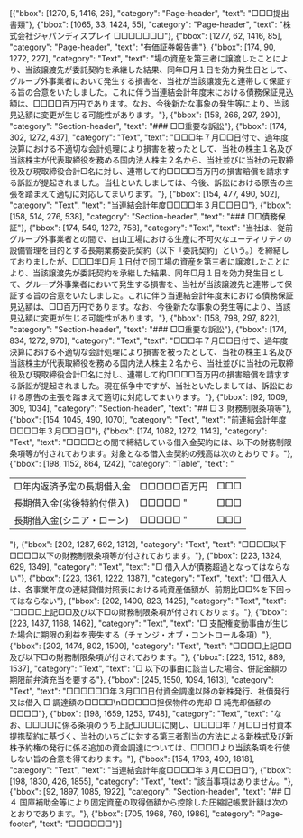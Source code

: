 [{"bbox": [1270, 5, 1416, 26], "category": "Page-header", "text": "□□□提出書類"}, {"bbox": [1065, 33, 1424, 55], "category": "Page-header", "text": "株式会社ジャパンディスプレイ □□□□□□□"}, {"bbox": [1277, 62, 1416, 85], "category": "Page-header", "text": "有価証券報告書"}, {"bbox": [174, 90, 1272, 227], "category": "Text", "text": "場の資産を第三者に譲渡したことにより、当該譲渡先が委託契約を承継した結果、同年□月１日を効力発生日として、グループ外事業者において発生する損害を、当社が当該譲渡先と連帯して保証する旨の合意をいたしました。これに伴う当連結会計年度末における債務保証見込額は、□□□□百万円であります。なお、今後新たな事象の発生等により、当該見込額に変更が生じる可能性があります。"}, {"bbox": [158, 266, 297, 290], "category": "Section-header", "text": "### □□重要な訴訟"}, {"bbox": [174, 302, 1272, 437], "category": "Text", "text": "□□□年７月□□日付で、過年度決算における不適切な会計処理により損害を被ったとして、当社の株主１名及び当該株主が代表取締役を務める国内法人株主２名から、当社並びに当社の元取締役及び現取締役合計□名に対し、連帯して約□□□□百万円の損害賠償を請求する訴訟が提起されました。当社といたしましては、今後、訴訟における原告の主張を踏まえて適切に対応してまいります。"}, {"bbox": [154, 477, 490, 502], "category": "Text", "text": "当連結会計年度□□□□年３月□□日□"}, {"bbox": [158, 514, 276, 538], "category": "Section-header", "text": "### □□債務保証"}, {"bbox": [174, 549, 1272, 758], "category": "Text", "text": "当社は、従前グループ外事業者との間で、白山工場における生産に不可欠なユーティリティの設備管理を目的とする長期業務委託契約（以下「委託契約」という。）を締結しておりましたが、□□□年□月１日付で同工場の資産を第三者に譲渡したことにより、当該譲渡先が委託契約を承継した結果、同年□月１日を効力発生日として、グループ外事業者において発生する損害を、当社が当該譲渡先と連帯して保証する旨の合意をいたしました。これに伴う当連結会計年度末における債務保証見込額は、□□百万円であります。なお、今後新たな事象の発生等により、当該見込額に変更が生じる可能性があります。"}, {"bbox": [158, 798, 297, 822], "category": "Section-header", "text": "### □□重要な訴訟"}, {"bbox": [174, 834, 1272, 970], "category": "Text", "text": "□□□年７月□□日付で、過年度決算における不適切な会計処理により損害を被ったとして、当社の株主１名及び当該株主が代表取締役を務める国内法人株主２名から、当社並びに当社の元取締役及び現取締役合計□名に対し、連帯して約□□□□百万円の損害賠償を請求する訴訟が提起されました。現在係争中ですが、当社といたしましては、訴訟における原告の主張を踏まえて適切に対応してまいります。"}, {"bbox": [92, 1009, 309, 1034], "category": "Section-header", "text": "## □３ 財務制限条項等"}, {"bbox": [154, 1045, 490, 1070], "category": "Text", "text": "前連結会計年度□□□□年３月□□日□"}, {"bbox": [174, 1082, 1272, 1143], "category": "Text", "text": "□□□□との間で締結している借入金契約には、以下の財務制限条項等が付されております。対象となる借入金契約の残高は次のとおりです。"}, {"bbox": [198, 1152, 864, 1242], "category": "Table", "text": "<table><tr><td>□年内返済予定の長期借入金</td><td>□□□□□百万円</td><td>□□□</td></tr><tr><td>長期借入金(劣後特約付借入)</td><td>□□□□□ \"</td><td>□□□</td></tr><tr><td>長期借入金(シニア・ローン)</td><td>□□□□□ \"</td><td>□□□</td></tr></table>"}, {"bbox": [202, 1287, 692, 1312], "category": "Text", "text": "□□□□以下 □□□□以下の財務制限条項等が付されております。"}, {"bbox": [223, 1324, 629, 1349], "category": "Text", "text": "□ 借入人が債務超過となってはならない"}, {"bbox": [223, 1361, 1222, 1387], "category": "Text", "text": "□ 借入人は、各事業年度の連結貸借対照表における純資産価額が、前期比□□%を下回ってはならない"}, {"bbox": [202, 1400, 823, 1425], "category": "Text", "text": "□□□□上記□□及び以下□の財務制限条項が付されております。"}, {"bbox": [223, 1437, 1168, 1462], "category": "Text", "text": "□ 支配権変動事由が生じた場合に期限の利益を喪失する（チェンジ・オブ・コントロール条項）"}, {"bbox": [202, 1474, 802, 1500], "category": "Text", "text": "□□□□上記□□及び以下□の財務制限条項が付されております。"}, {"bbox": [223, 1512, 889, 1537], "category": "Text", "text": "□ 以下の事由に該当した場合、併記金額の期限前弁済充当を要する"}, {"bbox": [245, 1550, 1094, 1613], "category": "Text", "text": "□□□□□□年３月□□日付資金調達以降の新株発行、社債発行又は借入 □ 調達額の□□□□\n□□□□□担保物件の売却 □ 純売却価額の□□□□"}, {"bbox": [198, 1659, 1253, 1748], "category": "Text", "text": "なお、□□□□に係る条項のうち上記□□□□に関し、□□□□年７月□□日付資本提携契約に基づく、当社のいちごに対する第三者割当の方法による新株式及び新株予約権の発行に係る追加の資金調達については、□□□□より当該条項を行使しない旨の合意を得ております。"}, {"bbox": [154, 1793, 490, 1818], "category": "Text", "text": "当連結会計年度□□□□年３月□□日□"}, {"bbox": [198, 1830, 426, 1855], "category": "Text", "text": "該当事項はありません。"}, {"bbox": [92, 1897, 1085, 1922], "category": "Section-header", "text": "## □４ 国庫補助金等により固定資産の取得価額から控除した圧縮記帳累計額は次のとおりであります。"}, {"bbox": [705, 1968, 760, 1986], "category": "Page-footer", "text": "□□□□□□"}]
